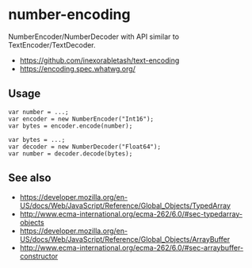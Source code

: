 number-encoding
===============

NumberEncoder/NumberDecoder with API similar to TextEncoder/TextDecoder.

* https://github.com/inexorabletash/text-encoding
* https://encoding.spec.whatwg.org/

Usage
-----

```
var number = ...;
var encoder = new NumberEncoder("Int16");
var bytes = encoder.encode(number);

var bytes = ...;
var decoder = new NumberDecoder("Float64");
var number = decoder.decode(bytes);
```

See also
-------
* https://developer.mozilla.org/en-US/docs/Web/JavaScript/Reference/Global_Objects/TypedArray
* http://www.ecma-international.org/ecma-262/6.0/#sec-typedarray-objects
* https://developer.mozilla.org/en-US/docs/Web/JavaScript/Reference/Global_Objects/ArrayBuffer
* http://www.ecma-international.org/ecma-262/6.0/#sec-arraybuffer-constructor
